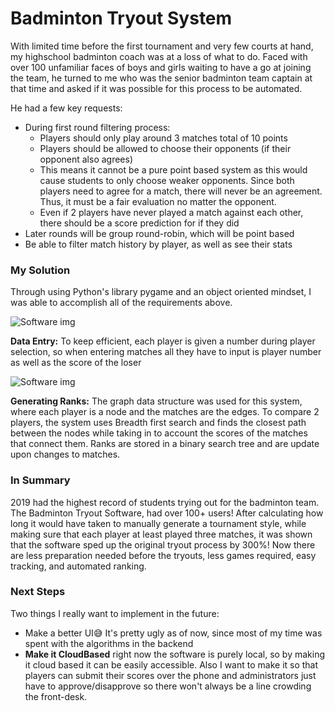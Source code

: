 # Badminton Tryout System

With limited time before the first tournament and very few courts at hand, my highschool badminton coach was at a loss of what to do. Faced with over 100 unfamiliar faces of boys and girls waiting to have a go at joining the team, he turned to me who was the senior badminton team captain at that time and asked if it was possible for this process to be automated.

He had a few key requests:

- During first round filtering process:
  - Players should only play around 3 matches total of 10 points
  - Players should be allowed to choose their opponents (if their opponent also agrees)
  - This means it cannot be a pure point based system as this would cause students to only choose weaker opponents. Since both players need to agree for a match, there will never be an agreement. Thus, it must be a fair evaluation no matter the opponent.
  - Even if 2 players have never played a match against each other, there should be a score prediction for if they did
- Later rounds will be group round-robin, which will be point based
- Be able to filter match history by player, as well as see their stats

### My Solution

Through using Python's library pygame and an object oriented mindset, I was able to accomplish all of the requirements above.

![Software img](./BadmintonMatchEntry.PNG "Title")

**Data Entry:** To keep efficient, each player is given a number during player selection, so when entering matches all they have to input is player number as well as the score of the loser

![Software img](./BadmintonRanks.PNG "Title")

**Generating Ranks:** The graph data structure was used for this system, where each player is a node and the matches are the edges. To compare 2 players, the system uses Breadth first search and finds the closest path between the nodes while taking in to account the scores of the matches that connect them. Ranks are stored in a binary search tree and are update upon changes to matches.

### In Summary

2019 had the highest record of students trying out for the badminton team. The Badminton Tryout Software, had over 100+ users! After calculating how long it would have taken to manually generate a tournament style, while making sure that each player at least played three matches, it was shown that the software sped up the original tryout process by 300%! Now there are less preparation needed before the tryouts, less games required, easy tracking, and automated ranking.

### Next Steps

Two things I really want to implement in the future:

- Make a better UI😅 It's pretty ugly as of now, since most of my time was spent with the algorithms in the backend
- **Make it CloudBased** right now the software is purely local, so by making it cloud based it can be easily accessible. Also I want to make it so that players can submit their scores over the phone and administrators just have to approve/disapprove so there won't always be a line crowding the front-desk.
